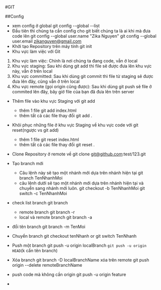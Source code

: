 #GIT

##Config

- xem config ở global
  git config --global --list
- Đầu tiên thì chúng ta cần config cho git biết chúng ta là ai khi mà đưa code lên
  git config --global user.name "Zika Nguyen"
  git config --global user.email zikanguyen@gmail.com
- Khởi tạo Repository trên máy tính
  git init
- Khu vực làm việc với Git
1. Khu vực làm việc: Chính là nơi chúng ta đang code, vẫn ở local
2. Khu vực staging: Sau khi dùng git add thì file sẽ được đưa lên khu vực này, vẫn ở trên local
3. Khu vực committed: Sau khi dùng git commit thì file từ staging sẽ được đưa lên đây, cũng vẫn ở trên local
4. Khu vực remote (gọi origin cũng được): Sau khi dùng git push sẽ file ở commited lên đây, bây giờ file của bạn đã đưa lên trên server

- Thêm file vào khu vực Staging với git add
  + thêm 1 file
    git add index.html
  + thêm tất cả các file thay đổi
    git add .
- Khôi phục những file ở khu vực Staging về khu vực code với git reset(ngược vs git add)
  + thêm 1 file
    git reset index.html
  + thêm tất cả các file thay đổi
    git reset .

- Clone Repository ở remote về
 git clone git@github.com:test/123.git

- Tạo branch mới
  + Câu lệnh này sẽ tạo một nhánh mới dựa trên nhánh hiện tại
    git branch TenNhanhMoi
  + câu lệnh dưới sẽ tạo một nhánh mới dựa trên nhánh hiện tại và chuyển sang nhánh mới luôn.
    git checkout -b TenNhanhMoi
    git switch -c TenNhanhMoi
- check list branch
  git branch
  + remote branch
    git branch -r
  + local và remote branch
    git branch -a
- đổi tên branch
  git branch -m TenMoi
- Chuyển branch
  git checkout tenNhanh or git switch TenNhanh
- Push một branch
  git push -u origin localBranch
  `git push -u origin HEAD`(k cần tên branch)
- Xóa branch
  git branch -D localBranchName
  xóa trên remote
  git push origin --delete remoteBranchName
- push code mà không cần origin
  git push -u origin feature
-